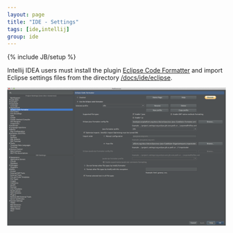 ```yaml
---
layout: page
title: "IDE - Settings"
tags: [ide,intellij]
group: ide
---
```

{% include JB/setup %}

Intellij IDEA users must install the plugin [Eclipse Code Formatter](http://plugins.jetbrains.com/plugin/?id=6546) and import Eclipse settings files from the directory [/docs/ide/eclipse](https://github.com/exoplatform/developer.exoplatform.org/tree/master/docs/ide/eclipse/).

![IntelliJ Eclipse Code Formatter](intellij-eclipse-code-formatter.png)